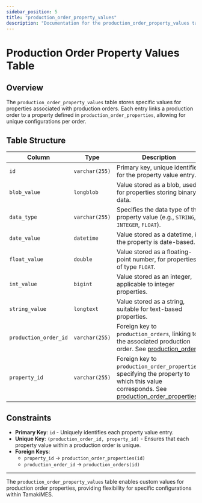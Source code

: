 ```yaml
---
sidebar_position: 5
title: "production_order_property_values"
description: "Documentation for the production_order_property_values table, detailing columns and constraints in the database schema."
---
```


# Production Order Property Values Table

## Overview

The `production_order_property_values` table stores specific values for properties associated with production orders.
Each entry links a production order to a property defined in `production_order_properties`, allowing for unique
configurations per order.

## Table Structure

| Column                | Type           | Description                                                                                                                                                               | Example                  |
|-----------------------|----------------|---------------------------------------------------------------------------------------------------------------------------------------------------------------------------|--------------------------|
| `id`                  | `varchar(255)` | Primary key, unique identifier for the property value entry.                                                                                                              | `01FZ8P9BJN-4VYZUKE1`    |
| `blob_value`          | `longblob`     | Value stored as a blob, used for properties storing binary data.                                                                                                          | `N/A`                    |
| `data_type`           | `varchar(255)` | Specifies the data type of the property value (e.g., `STRING`, `INTEGER`, `FLOAT`).                                                                                       | `STRING`                 |
| `date_value`          | `datetime`     | Value stored as a datetime, if the property is date-based.                                                                                                                | `2024-06-15 00:00:00`    |
| `float_value`         | `double`       | Value stored as a floating-point number, for properties of type `FLOAT`.                                                                                                  | `10.5`                   |
| `int_value`           | `bigint`       | Value stored as an integer, applicable to integer properties.                                                                                                             | `100`                    |
| `string_value`        | `longtext`     | Value stored as a string, suitable for text-based properties.                                                                                                             | `Standard Configuration` |
| `production_order_id` | `varchar(255)` | Foreign key to `production_orders`, linking to the associated production order. See [production_orders](production_orders.md).                                            | `01FZ8P9BJN-4VYZUKE1`    |
| `property_id`         | `varchar(255)` | Foreign key to `production_order_properties`, specifying the property to which this value corresponds. See [production_order_properties](production_order_properties.md). | `01FZ8P9BJN-4VYZUKE1`    |

## Constraints

- **Primary Key**: `id` - Uniquely identifies each property value entry.
- **Unique Key**: `(production_order_id, property_id)` - Ensures that each property value within a production order is
  unique.
- **Foreign Keys**:
  - `property_id` → `production_order_properties(id)`
  - `production_order_id` → `production_orders(id)`

---

The `production_order_property_values` table enables custom values for production order properties, providing
flexibility for specific configurations within TamakiMES.